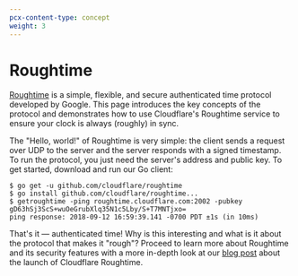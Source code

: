 ```yaml
---
pcx-content-type: concept
weight: 3
---
```


# Roughtime

[Roughtime](https://roughtime.googlesource.com/roughtime) is a simple, flexible,
and secure authenticated time protocol developed by Google. This page introduces
the key concepts of the protocol and demonstrates how to use Cloudflare's
Roughtime service to ensure your clock is always (roughly) in sync.

The "Hello, world!" of Roughtime is very simple: the client sends a request over
UDP to the server and the server responds with a signed timestamp. To run the
protocol, you just need the server's address and public key. To get started,
download and run our Go client:

```
$ go get -u github.com/cloudflare/roughtime
$ go install github.com/cloudflare/roughtime...
$ getroughtime -ping roughtime.cloudflare.com:2002 -pubkey gD63hSj3ScS+wuOeGrubXlq35N1c5Lby/S+T7MNTjxo=
ping response: 2018-09-12 16:59:39.141 -0700 PDT ±1s (in 10ms)
```

That's it &mdash; authenticated time! Why is this interesting and what is it about
the protocol that makes it "rough"? Proceed to learn more about Roughtime and
its security features with a more in-depth look at our
[blog post](https://blog.cloudflare.com/roughtime/) about the launch of
Cloudflare Roughtime.
